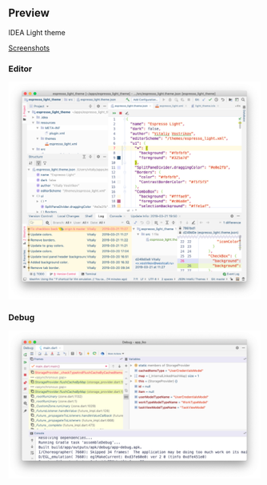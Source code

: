 ## Preview
IDEA Light theme

[Screenshots](PREVIEW.md)

### Editor
![Espresso light theme editor window](/resources/screenshots/editor.png)


### Debug
![Espresso light theme debug window](/resources/screenshots/debug_window.png)

